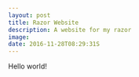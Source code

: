 ```yaml
---
layout: post
title: Razor Website
description: A website for my razor
image: 
date: 2016-11-28T08:29:31S 
---
```


Hello world!
